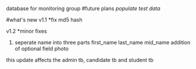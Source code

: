 database for monitoring group
#future plans
*populate test data*

#what's new
v1.1
*fix md5 hash

v1.2
*minor fixes
1. seperate name into three parts
first_name
last_name
mid_name
addition of optional field photo

this update affects the admin tb, candidate tb and student tb
